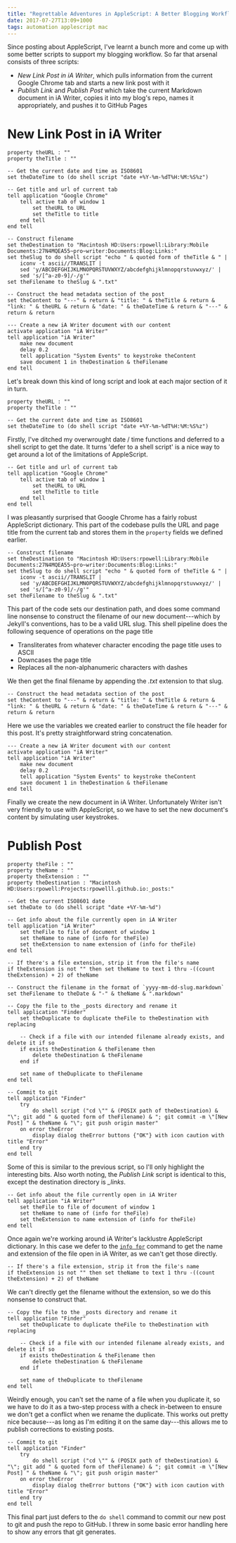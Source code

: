 ```yaml
---
title: "Regrettable Adventures in AppleScript: A Better Blogging Workflow"
date: 2017-07-27T13:09+1000
tags: automation applescript mac
---
```


Since posting about AppleScript, I've learnt a bunch more and come up with some better scripts to support my blogging workflow. So far that arsenal consists of three scripts:

- _New Link Post in iA Writer_, which pulls information from the current Google Chrome tab and starts a new link post with it
- _Publish Link_ and _Publish Post_ which take the current Markdown document in iA Writer, copies it into my blog's repo, names it appropriately, and pushes it to GitHub Pages
  
# New Link Post in iA Writer

```applescript
property theURL : ""
property theTitle : ""

-- Get the current date and time as ISO8601
set theDateTime to (do shell script "date +%Y-%m-%dT%H:%M:%S%z")

-- Get title and url of current tab
tell application "Google Chrome"
	tell active tab of window 1
		set theURL to URL
		set theTitle to title
	end tell
end tell

-- Construct filename
set theDestination to "Macintosh HD:Users:rpowell:Library:Mobile Documents:27N4MQEA55~pro~writer:Documents:Blog:Links:"
set theSlug to do shell script "echo " & quoted form of theTitle & " | 
	iconv -t ascii//TRANSLIT | 
	sed 'y/ABCDEFGHIJKLMNOPQRSTUVWXYZ/abcdefghijklmnopqrstuvwxyz/' | 
	sed 's/[^a-z0-9]/-/g'"
set theFilename to theSlug & ".txt"

-- Construct the head metadata section of the post
set theContent to "---" & return & "title: " & theTitle & return & "link: " & theURL & return & "date: " & theDateTime & return & "---" & return & return

--- Create a new iA Writer document with our content
activate application "iA Writer"
tell application "iA Writer"
	make new document
	delay 0.2
	tell application "System Events" to keystroke theContent
	save document 1 in theDestination & theFilename
end tell
```

Let's break down this kind of long script and look at each major section of it in turn.

```applescript
property theURL : ""
property theTitle : ""

-- Get the current date and time as ISO8601
set theDateTime to (do shell script "date +%Y-%m-%dT%H:%M:%S%z")
```

Firstly, I've ditched my overwrought date / time functions and deferred to a shell script to get the date. It turns 'defer to a shell script' is a nice way to get around a lot of the limitations of AppleScript.

```applescript
-- Get title and url of current tab
tell application "Google Chrome"
	tell active tab of window 1
		set theURL to URL
		set theTitle to title
	end tell
end tell
```

I was pleasantly surprised that Google Chrome has a fairly robust AppleScript dictionary. This part of the codebase pulls the URL and page title from the current tab and stores them in the `property` fields we defined earlier.

```applescript
-- Construct filename
set theDestination to "Macintosh HD:Users:rpowell:Library:Mobile Documents:27N4MQEA55~pro~writer:Documents:Blog:Links:"
set theSlug to do shell script "echo " & quoted form of theTitle & " | 
	iconv -t ascii//TRANSLIT | 
	sed 'y/ABCDEFGHIJKLMNOPQRSTUVWXYZ/abcdefghijklmnopqrstuvwxyz/' | 
	sed 's/[^a-z0-9]/-/g'"
set theFilename to theSlug & ".txt"
```

This part of the code sets our destination path, and does some command line nonsense to construct the filename of our new document---which by Jekyll's conventions, has to be a valid URL slug. This shell pipeline does the following sequence of operations on the page title

- Transliterates from whatever character encoding the page title uses to ASCII
- Downcases the page title
- Replaces all the non-alphanumeric characters with dashes

We then get the final filename by appending the _.txt_ extension to that slug.

```applescript
-- Construct the head metadata section of the post
set theContent to "---" & return & "title: " & theTitle & return & "link: " & theURL & return & "date: " & theDateTime & return & "---" & return & return
```

Here we use the variables we created earlier to construct the file header for this post. It's pretty straightforward string concatenation.

```applescript
--- Create a new iA Writer document with our content
activate application "iA Writer"
tell application "iA Writer"
	make new document
	delay 0.2
	tell application "System Events" to keystroke theContent
	save document 1 in theDestination & theFilename
end tell
```

Finally we create the new document in iA Writer. Unfortunately Writer isn't very friendly to use with AppleScript, so we have to set the new document's content by simulating user keystrokes.

# Publish Post

```applescript
property theFile : ""
property theName : ""
property theExtension : ""
property theDestination : "Macintosh HD:Users:rpowell:Projects:rpowelll.github.io:_posts:"

-- Get the current ISO8601 date
set theDate to (do shell script "date +%Y-%m-%d")

-- Get info about the file currently open in iA Writer
tell application "iA Writer"
	set theFile to file of document of window 1
	set theName to name of (info for theFile)
	set theExtension to name extension of (info for theFile)
end tell

-- If there's a file extension, strip it from the file's name
if theExtension is not "" then set theName to text 1 thru -((count theExtension) + 2) of theName

-- Construct the filename in the format of `yyyy-mm-dd-slug.markdown`
set theFilename to theDate & "-" & theName & ".markdown"

-- Copy the file to the _posts directory and rename it
tell application "Finder"
	set theDuplicate to duplicate theFile to theDestination with replacing
	
	-- Check if a file with our intended filename already exists, and delete it if so
	if exists theDestination & theFilename then
		delete theDestination & theFilename
	end if
	
	set name of theDuplicate to theFilename
end tell

-- Commit to git
tell application "Finder"
	try
		do shell script ("cd \"" & (POSIX path of theDestination) & "\"; git add " & quoted form of theFilename) & "; git commit -m \"[New Post] " & theName & "\"; git push origin master"
	on error theError
		display dialog theError buttons {"OK"} with icon caution with title "Error"
	end try
end tell
```

Some of this is similar to the previous script, so I'll only highlight the interesting bits. Also worth noting, the _Publish Link_ script is identical to this, except the destination directory is *_links*.

```applescript
-- Get info about the file currently open in iA Writer
tell application "iA Writer"
	set theFile to file of document of window 1
	set theName to name of (info for theFile)
	set theExtension to name extension of (info for theFile)
end tell
```
  
Once again we're working around iA Writer's lacklustre AppleScript dictionary. In this case we defer to the [`info for`](https://developer.apple.com/library/content/documentation/AppleScript/Conceptual/AppleScriptLangGuide/reference/ASLR_cmds.html#//apple_ref/doc/uid/TP40000983-CH216-SW14) command to get the name and extension of the file open in iA Writer, as we can't get those directly.

```applescript
-- If there's a file extension, strip it from the file's name
if theExtension is not "" then set theName to text 1 thru -((count theExtension) + 2) of theName
```

We can't directly get the filename without the extension, so we do this nonsense to construct that.

```applescript
-- Copy the file to the _posts directory and rename it
tell application "Finder"
	set theDuplicate to duplicate theFile to theDestination with replacing
	
	-- Check if a file with our intended filename already exists, and delete it if so
	if exists theDestination & theFilename then
		delete theDestination & theFilename
	end if
	
	set name of theDuplicate to theFilename
end tell
```

Weirdly enough, you can't set the name of a file when you duplicate it, so we have to do it as a two-step process with a check in-between to ensure we don't get a conflict when we rename the duplicate. This works out pretty nice because---as long as I'm editing it on the same day---this allows me to publish corrections to existing posts.

```applescript
-- Commit to git
tell application "Finder"
	try
		do shell script ("cd \"" & (POSIX path of theDestination) & "\"; git add " & quoted form of theFilename) & "; git commit -m \"[New Post] " & theName & "\"; git push origin master"
	on error theError
		display dialog theError buttons {"OK"} with icon caution with title "Error"
	end try
end tell
```

This final part just defers to the `do shell` command to commit our new post to git and push the repo to GitHub. I threw in some basic error handling here to show any errors that git generates.